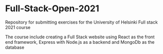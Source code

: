 # Full-Stack-Open-2021
Repository for submitting exercises for the University of Helsinki Full stack 2021 course

The course include creating a Full Stack website using React as the front end framework, Express with Node.js as a backend and MongoDb as the database
